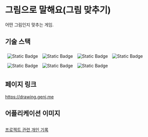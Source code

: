 # 그림으로 말해요(그림 맞추기)

어떤 그림인지 맞추는 게임.

## 기술 스택
<div style="display: flex; flex-wrap: wrap">
<img style="margin: 0.5em 0.5em" alt="Static Badge" src="https://img.shields.io/badge/Spring-darkgreen?logo=spring">
<img style="margin: 0.5em 0.5em" alt="Static Badge" src="https://img.shields.io/badge/Spring_boot-green?logo=springboot&logoColor=grey">
<img style="margin: 0.5em 0.5em" alt="Static Badge" src="https://img.shields.io/badge/Thymeleaf-lightgreen?logo=thymeleaf">
<img style="margin: 0.5em 0.5em" alt="Static Badge" src="https://img.shields.io/badge/MySQL-lightcyan?logo=mysql">
<img style="margin: 0.5em 0.5em" alt="Static Badge" src="https://img.shields.io/badge/websocket-orange">
<img style="margin: 0.5em 0.5em" alt="Static Badge" src="https://img.shields.io/badge/Javascript-yellow?logo=javascript&logoColor=white">
<img style="margin: 0.5em 0.5em" alt="Static Badge" src="https://img.shields.io/badge/Bootstrap-7952B3?logo=bootstrap&logoColor=white">
</div>

## 페이지 링크
https://drawing.genj.me

## 어플리케이션 이미지

## 




[프로젝트 관련 개인 기록](doc/project.md)